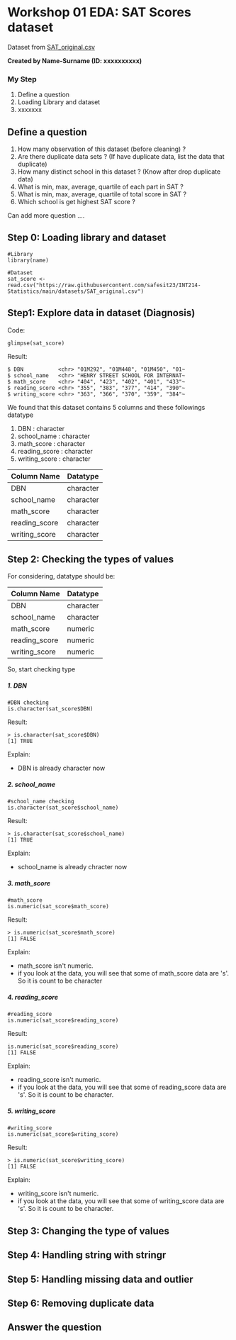 # Workshop 01 EDA: SAT Scores dataset

Dataset from [SAT_original.csv](https://raw.githubusercontent.com/safesit23/INT214-Statistics/main/datasets/SAT_original.csv)

**Created by Name-Surname (ID: xxxxxxxxxx)**

### My Step
1. Define a question
2. Loading Library and dataset
3. xxxxxxx

## Define a question

1. How many observation of this dataset (before cleaning) ?
2. Are there duplicate data sets ? (If have duplicate data, list the data that duplicate)
3. How many distinct school in this dataset ? (Know after drop duplicate data)
4. What is min, max, average, quartile of each part in SAT ?
5. What is min, max, average, quartile of total score in SAT ?
6. Which school is get highest SAT score ?

Can add more question ....

## Step 0: Loading library and dataset

```
#Library
library(name)

#Dataset
sat_score <- read.csv("https://raw.githubusercontent.com/safesit23/INT214-Statistics/main/datasets/SAT_original.csv")

```

## Step1: Explore data in dataset (Diagnosis)
Code:
```
glimpse(sat_score)
```
Result:
```
$ DBN           <chr> "01M292", "01M448", "01M450", "01~
$ school_name   <chr> "HENRY STREET SCHOOL FOR INTERNAT~
$ math_score    <chr> "404", "423", "402", "401", "433"~
$ reading_score <chr> "355", "383", "377", "414", "390"~
$ writing_score <chr> "363", "366", "370", "359", "384"~
```

We found that this dataset contains 5 columns and these followings datatype
  1. DBN : character
  2. school_name : character
  3. math_score : character
  4. reading_score : character
  5. writing_score : character
  
  |Column Name|Datatype|
  |-----------|--------|
  |DBN|character|
  |school_name|character|
  |math_score|character|
  |reading_score|character|
  |writing_score|character|



## Step 2: Checking the types of values

For considering, datatype should be:

|Column Name|Datatype|
  |-----------|--------|
  |DBN|character|
  |school_name|character|
  |math_score|numeric|
  |reading_score|numeric|
  |writing_score|numeric|

So, start checking type

##### 1. DBN
```
#DBN checking
is.character(sat_score$DBN)
```
Result:
```
> is.character(sat_score$DBN)
[1] TRUE
```
Explain: 
- DBN is already character now

##### 2. school_name

```
#school_name checking
is.character(sat_score$school_name)
```
Result:
```
> is.character(sat_score$school_name)
[1] TRUE
```
Explain: 
- school_name is already chracter now

##### 3. math_score
```
#math_score
is.numeric(sat_score$math_score)
```
Result:
```
> is.numeric(sat_score$math_score)
[1] FALSE
```
Explain: 
- math_score isn't numeric.
- if you look at the data, you will see that some of math_score data are 's'. So it is count to be character

##### 4. reading_score
```
#reading_score
is.numeric(sat_score$reading_score)
```
Result:
```
is.numeric(sat_score$reading_score)
[1] FALSE
```
Explain: 
- reading_score isn't numeric.
- if you look at the data, you will see that some of reading_score data are 's'. So it is count to be character.

##### 5. writing_score
```
#writing_score
is.numeric(sat_score$writing_score)
```
Result:
```
> is.numeric(sat_score$writing_score)
[1] FALSE
```
Explain:
- writing_score isn't numeric.
- if you look at the data, you will see that some of writing_score data are 's'. So it is count to be character.


## Step 3: Changing the type of values


## Step 4: Handling string with stringr


## Step 5: Handling missing data and outlier


## Step 6: Removing duplicate data


## Answer the question

